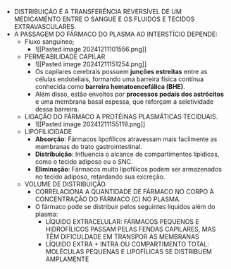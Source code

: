 - DISTRIBUIÇÃO É A TRANSFERÊNCIA REVERSÍVEL DE UM MEDICAMENTO ENTRE O SANGUE E OS FLUIDOS E TECIDOS EXTRAVASCULARES. 
- A PASSAGEM DO FÁRMACO DO PLASMA AO INTERSTÍCIO DEPENDE:
	- Fluxo sanguíneo; 
		- ![[Pasted image 20241211101556.png]]
	- PERMEABILIDADE CAPILAR
		- ![[Pasted image 20241211151254.png]]
		- Os capilares cerebrais possuem **junções estreitas** entre as células endoteliais, formando uma barreira física contínua conhecida como **barreira hematoencefálica (BHE)**.
		- Além disso, estão envoltos por **processos podais dos astrócitos** e uma membrana basal espessa, que reforçam a seletividade dessa barreira.
	- LIGAÇÃO DO FÁRMACO A PROTÉINAS PLASMÁTICAS TECIDUAIS.
		- ![[Pasted image 20241211155119.png]]
	- LIPOFILICIDADE
		- **Absorção**: Fármacos lipofílicos atravessam mais facilmente as membranas do trato gastrointestinal.
		- **Distribuição**: Influencia o alcance de compartimentos lipídicos, como o tecido adiposo ou o SNC.
		- **Eliminação**: Fármacos muito lipofílicos podem ser armazenados no tecido adiposo, retardando sua excreção.
	- VOLUME DE DISTRIBUIÇÃO
		- CORRELACIONA A QUANTIDADE DE FÁRMACO NO CORPO À CONCENTRAÇÃO DO FÁRMACO (C) NO PLASMA.
		- O fármaco pode se distribuir pelos seguintes líquidos além do plasma: 
			- LÍQUIDO EXTRACELULAR: FÁRMACOS PEQUENOS E HIDROFÍLICOS PASSAM PELAS FENDAS CAPILARES, MAS TÊM DIFICULDADE EM TRANSPOR AS MEMBRANAS
			- LÍQUIDO EXTRA + INTRA OU COMPARTIMENTO TOTAL: MOLÉCULAS PEQUENAS E LIPOFÍLICAS SE DISTRIBUEM AMPLAMENTE

